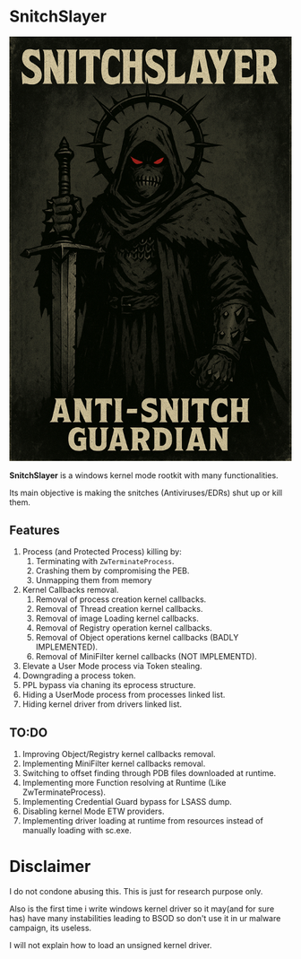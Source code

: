 # SnitchSlayer

![alt text](image.png)

**SnitchSlayer** is a windows kernel mode rootkit with many functionalities.

Its main objective is making the snitches (Antiviruses/EDRs) shut up or kill them.


## Features

1) Process (and Protected Process) killing by:
    1) Terminating with `ZwTerminateProcess`.
    2) Crashing them by compromising the PEB.
    3) Unmapping them from memory
2) Kernel Callbacks removal.
    1) Removal of process creation kernel callbacks.
    2) Removal of Thread creation kernel callbacks.
    3) Removal of image Loading kernel callbacks.
    4) Removal of Registry operation kernel callbacks.
    5) Removal of Object operations kernel callbacks (BADLY IMPLEMENTED).
    6) Removal of MiniFilter kernel callbacks (NOT IMPLEMENTD).
3) Elevate a User Mode process via Token stealing.
4) Downgrading a process token.
5) PPL bypass via chaning its eprocess structure.
6) Hiding a UserMode process from processes linked list.
7) Hiding kernel driver from drivers linked list.





## TO:DO

1) Improving Object/Registry kernel callbacks removal.
2) Implementing MiniFilter kernel callbacks removal.
3) Switching to offset finding through PDB files downloaded at runtime.
4) Implementing more Function resolving at Runtime (Like ZwTerminateProcess).
5) Implementing Credential Guard bypass for LSASS dump.
6) Disabling kernel Mode ETW providers.
7) Implementing driver loading at runtime from resources instead of manually loading with sc.exe.

# Disclaimer

I do not condone abusing this. This is just for research purpose only.

Also is the first time i write windows kernel driver so it may(and for sure has) have many instabilities leading to BSOD so don't use it in ur malware campaign, its useless.

I will not explain how to load an unsigned kernel driver. 